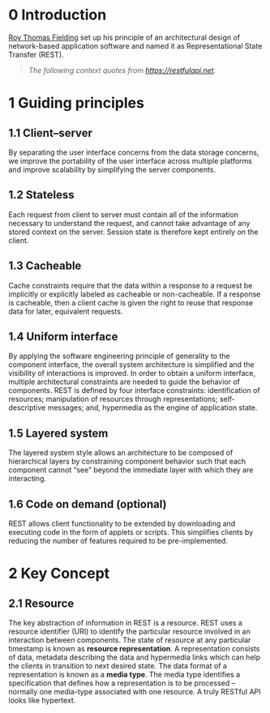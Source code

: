 # 0 Introduction
[Roy Thomas Fielding](https://en.wikipedia.org/wiki/Roy_Fielding) set up his principle of an architectural design of network-based application software and named it as Representational State Transfer (REST).
> *The following context quotes from https://restfulapi.net.*

# 1 Guiding principles
## 1.1 Client–server
By separating the user interface concerns from the data storage concerns, we improve the portability of the user interface across multiple platforms and improve scalability by simplifying the server components.
## 1.2 Stateless
Each request from client to server must contain all of the information necessary to understand the request, and cannot take advantage of any stored context on the server. Session state is therefore kept entirely on the client.
## 1.3 Cacheable
Cache constraints require that the data within a response to a request be implicitly or explicitly labeled as cacheable or non-cacheable. If a response is cacheable, then a client cache is given the right to reuse that response data for later, equivalent requests.
## 1.4 Uniform interface
By applying the software engineering principle of generality to the component interface, the overall system architecture is simplified and the visibility of interactions is improved. In order to obtain a uniform interface, multiple architectural constraints are needed to guide the behavior of components. REST is defined by four interface constraints: identification of resources; manipulation of resources through representations; self-descriptive messages; and, hypermedia as the engine of application state.
## 1.5 Layered system
The layered system style allows an architecture to be composed of hierarchical layers by constraining component behavior such that each component cannot “see” beyond the immediate layer with which they are interacting.
## 1.6 Code on demand (optional)
REST allows client functionality to be extended by downloading and executing code in the form of applets or scripts. This simplifies clients by reducing the number of features required to be pre-implemented.

# 2 Key Concept
## 2.1 Resource
The key abstraction of information in REST is a resource. REST uses a resource identifier (URI) to identify the particular resource involved in an interaction between components.
The state of resource at any particular timestamp is known as **resource representation**. A representation consists of data, metadata describing the data and hypermedia links which can help the clients in transition to next desired state.
The data format of a representation is known as a **media type**. The media type identifies a specification that defines how a representation is to be processed – normally one media-type associated with one resource. A truly RESTful API looks like hypertext.